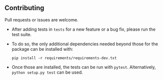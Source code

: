 ## Contributing

Pull requests or issues are welcome.

- After adding tests in `tests` for a new feature or a bug fix, please run the test suite.
- To do so, the only additional dependencies needed beyond those for the package can be
installed with:

  ```pip install -r requirements/requirements-dev.txt```

- Once those are installed, the tests can be run with `pytest`. Alternatively,
`python setup.py test` can be used.

